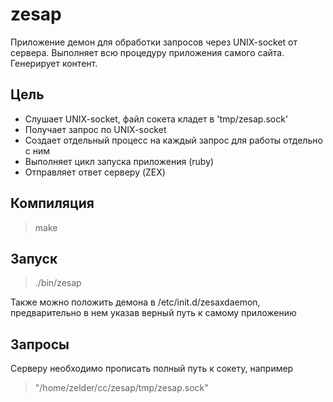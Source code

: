 # zesap
Приложение демон для обработки запросов через UNIX-socket от сервера.
Выполняет всю процедуру приложения самого сайта. Генерирует контент.

Цель
--------
- Слушает UNIX-socket, файл сокета кладет в 'tmp/zesap.sock'
- Получает запрос по UNIX-socket
- Создает отдельный процесс на каждый запрос для работы отдельно с ним
- Выполняет цикл запуска приложения (ruby)
- Отправляет ответ серверу (ZEX)

Компиляция
----------
> make

Запуск
------
> ./bin/zesap

Также можно положить демона в /etc/init.d/zesaxdaemon, предварительно в нем указав верный путь к самому приложению

Запросы
-------
Серверу необходимо прописать полный путь к сокету, например
> "/home/zelder/cc/zesap/tmp/zesap.sock"
> 


